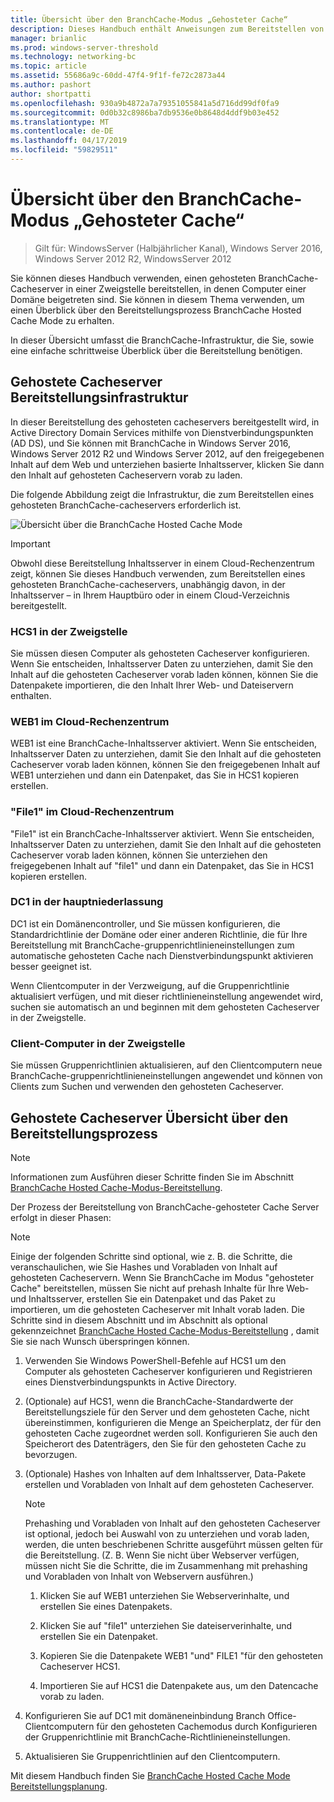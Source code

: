 ```yaml
---
title: Übersicht über den BranchCache-Modus „Gehosteter Cache“
description: Dieses Handbuch enthält Anweisungen zum Bereitstellen von BranchCache im Modus für gehostete Caches auf Computern unter Windows Server 2016 und Windows 10
manager: brianlic
ms.prod: windows-server-threshold
ms.technology: networking-bc
ms.topic: article
ms.assetid: 55686a9c-60dd-47f4-9f1f-fe72c2873a44
ms.author: pashort
author: shortpatti
ms.openlocfilehash: 930a9b4872a7a79351055841a5d716dd99df0fa9
ms.sourcegitcommit: 0d0b32c8986ba7db9536e0b8648d4ddf9b03e452
ms.translationtype: MT
ms.contentlocale: de-DE
ms.lasthandoff: 04/17/2019
ms.locfileid: "59829511"
---
```

# <a name="branchcache-hosted-cache-mode-deployment-overview"></a>Übersicht über den BranchCache-Modus „Gehosteter Cache“

>Gilt für: WindowsServer (Halbjährlicher Kanal), Windows Server 2016, Windows Server 2012 R2, WindowsServer 2012

Sie können dieses Handbuch verwenden, einen gehosteten BranchCache-Cacheserver in einer Zweigstelle bereitstellen, in denen Computer einer Domäne beigetreten sind. Sie können in diesem Thema verwenden, um einen Überblick über den Bereitstellungsprozess BranchCache Hosted Cache Mode zu erhalten.

In dieser Übersicht umfasst die BranchCache-Infrastruktur, die Sie, sowie eine einfache schrittweise Überblick über die Bereitstellung benötigen.

## <a name="bkmk_components"></a>Gehostete Cacheserver Bereitstellungsinfrastruktur

In dieser Bereitstellung des gehosteten cacheservers bereitgestellt wird, in Active Directory Domain Services mithilfe von Dienstverbindungspunkten \(AD DS\), und Sie können mit BranchCache in Windows Server 2016, Windows Server 2012 R2 und Windows Server 2012, auf den freigegebenen Inhalt auf dem Web und unterziehen basierte Inhaltsserver, klicken Sie dann den Inhalt auf gehosteten Cacheservern vorab zu laden.

Die folgende Abbildung zeigt die Infrastruktur, die zum Bereitstellen eines gehosteten BranchCache-cacheservers erforderlich ist.

![Übersicht über die BranchCache Hosted Cache Mode](../../../media/BranchCache-Hcm-Overview/Bc-Hcm-Overview.jpg)

> [!IMPORTANT]
> Obwohl diese Bereitstellung Inhaltsserver in einem Cloud-Rechenzentrum zeigt, können Sie dieses Handbuch verwenden, zum Bereitstellen eines gehosteten BranchCache-cacheservers, unabhängig davon, in der Inhaltsserver – in Ihrem Hauptbüro oder in einem Cloud-Verzeichnis bereitgestellt.

### <a name="hcs1-in-the-branch-office"></a>HCS1 in der Zweigstelle

Sie müssen diesen Computer als gehosteten Cacheserver konfigurieren. Wenn Sie entscheiden, Inhaltsserver Daten zu unterziehen, damit Sie den Inhalt auf die gehosteten Cacheserver vorab laden können, können Sie die Datenpakete importieren, die den Inhalt Ihrer Web- und Dateiservern enthalten.

### <a name="web1-in-the-cloud-data-center"></a>WEB1 im Cloud-Rechenzentrum

WEB1 ist eine BranchCache\-Inhaltsserver aktiviert. Wenn Sie entscheiden, Inhaltsserver Daten zu unterziehen, damit Sie den Inhalt auf die gehosteten Cacheserver vorab laden können, können Sie den freigegebenen Inhalt auf WEB1 unterziehen und dann ein Datenpaket, das Sie in HCS1 kopieren erstellen.

### <a name="file1-in-the-cloud-data-center"></a>"File1" im Cloud-Rechenzentrum

"File1" ist ein BranchCache\-Inhaltsserver aktiviert. Wenn Sie entscheiden, Inhaltsserver Daten zu unterziehen, damit Sie den Inhalt auf die gehosteten Cacheserver vorab laden können, können Sie unterziehen den freigegebenen Inhalt auf "file1" und dann ein Datenpaket, das Sie in HCS1 kopieren erstellen.
  
### <a name="dc1-in-the-main-office"></a>DC1 in der hauptniederlassung

DC1 ist ein Domänencontroller, und Sie müssen konfigurieren, die Standardrichtlinie der Domäne oder einer anderen Richtlinie, die für Ihre Bereitstellung mit BranchCache-gruppenrichtlinieneinstellungen zum automatische gehosteten Cache nach Dienstverbindungspunkt aktivieren besser geeignet ist.

Wenn Clientcomputer in der Verzweigung, auf die Gruppenrichtlinie aktualisiert verfügen, und mit dieser richtlinieneinstellung angewendet wird, suchen sie automatisch an und beginnen mit dem gehosteten Cacheserver in der Zweigstelle.

### <a name="client-computers-in-the-branch-office"></a>Client-Computer in der Zweigstelle

Sie müssen Gruppenrichtlinien aktualisieren, auf den Clientcomputern neue BranchCache-gruppenrichtlinieneinstellungen angewendet und können von Clients zum Suchen und verwenden den gehosteten Cacheserver.

## <a name="bkmk_overview"></a>Gehostete Cacheserver Übersicht über den Bereitstellungsprozess

>[!NOTE]
>Informationen zum Ausführen dieser Schritte finden Sie im Abschnitt [BranchCache Hosted Cache-Modus-Bereitstellung](4-Bc-Hcm-Deployment.md).

Der Prozess der Bereitstellung von BranchCache-gehosteter Cache Server erfolgt in dieser Phasen:

>[!NOTE]
>Einige der folgenden Schritte sind optional, wie z. B. die Schritte, die veranschaulichen, wie Sie Hashes und Vorabladen von Inhalt auf gehosteten Cacheservern. Wenn Sie BranchCache im Modus "gehosteter Cache" bereitstellen, müssen Sie nicht auf prehash Inhalte für Ihre Web- und Inhaltsserver, erstellen Sie ein Datenpaket und das Paket zu importieren, um die gehosteten Cacheserver mit Inhalt vorab laden. Die Schritte sind in diesem Abschnitt und im Abschnitt als optional gekennzeichnet [BranchCache Hosted Cache-Modus-Bereitstellung](4-Bc-Hcm-Deployment.md) , damit Sie sie nach Wunsch überspringen können.

1. Verwenden Sie Windows PowerShell-Befehle auf HCS1 um den Computer als gehosteten Cacheserver konfigurieren und Registrieren eines Dienstverbindungspunkts in Active Directory.

2. \(Optionale\) auf HCS1, wenn die BranchCache-Standardwerte der Bereitstellungsziele für den Server und dem gehosteten Cache, nicht übereinstimmen, konfigurieren die Menge an Speicherplatz, der für den gehosteten Cache zugeordnet werden soll. Konfigurieren Sie auch den Speicherort des Datenträgers, den Sie für den gehosteten Cache zu bevorzugen.

3. \(Optionale\) Hashes von Inhalten auf dem Inhaltsserver, Data-Pakete erstellen und Vorabladen von Inhalt auf dem gehosteten Cacheserver.

    > [!NOTE]
    > Prehashing und Vorabladen von Inhalt auf den gehosteten Cacheserver ist optional, jedoch bei Auswahl von zu unterziehen und vorab laden, werden, die unten beschriebenen Schritte ausgeführt müssen gelten für die Bereitstellung. \(Z. B. Wenn Sie nicht über Webserver verfügen, müssen nicht Sie die Schritte, die im Zusammenhang mit prehashing und Vorabladen von Inhalt von Webservern ausführen.\)

    1. Klicken Sie auf WEB1 unterziehen Sie Webserverinhalte, und erstellen Sie eines Datenpakets.

    2. Klicken Sie auf "file1" unterziehen Sie dateiserverinhalte, und erstellen Sie ein Datenpaket.

    3. Kopieren Sie die Datenpakete WEB1 "und" FILE1 "für den gehosteten Cacheserver HCS1.

    4. Importieren Sie auf HCS1 die Datenpakete aus, um den Datencache vorab zu laden.

4. Konfigurieren Sie auf DC1 mit domäneneinbindung Branch Office-Clientcomputern für den gehosteten Cachemodus durch Konfigurieren der Gruppenrichtlinie mit BranchCache-Richtlinieneinstellungen.

5. Aktualisieren Sie Gruppenrichtlinien auf den Clientcomputern.

Mit diesem Handbuch finden Sie [BranchCache Hosted Cache Mode Bereitstellungsplanung](3-Bc-Hcm-Plan.md).